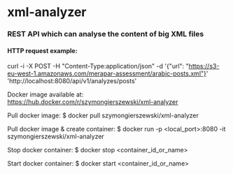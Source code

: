 # xml-analyzer
### REST API which can analyse the content of big XML files

#### HTTP request example:

curl -i -X POST -H "Content-Type:application/json" -d '{"url": "https://s3-eu-west-1.amazonaws.com/merapar-assessment/arabic-posts.xml"}' 'http://localhost:8080/api/v1/analyzes/posts'


Docker image available at: https://hub.docker.com/r/szymongierszewski/xml-analyzer

Pull docker image: $ docker pull szymongierszewski/xml-analyzer

Pull docker image & create container: $ docker run -p <local_port>:8080 -it szymongierszewski/xml-analyzer

Stop docker container: $ docker stop <container_id_or_name>

Start docker container: $ docker start <container_id_or_name>
